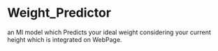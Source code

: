 # Weight_Predictor
an Ml model which Predicts your ideal weight considering your current height which is integrated on WebPage.
